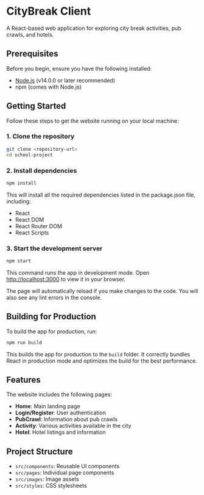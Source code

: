 # CityBreak Client

A React-based web application for exploring city break activities, pub crawls, and hotels.

## Prerequisites

Before you begin, ensure you have the following installed:
- [Node.js](https://nodejs.org/) (v14.0.0 or later recommended)
- npm (comes with Node.js)

## Getting Started

Follow these steps to get the website running on your local machine:

### 1. Clone the repository

```bash
git clone <repository-url>
cd school-project
```

### 2. Install dependencies

```bash
npm install
```

This will install all the required dependencies listed in the package.json file, including:
- React
- React DOM
- React Router DOM
- React Scripts

### 3. Start the development server

```bash
npm start
```

This command runs the app in development mode. Open [http://localhost:3000](http://localhost:3000) to view it in your browser.

The page will automatically reload if you make changes to the code. You will also see any lint errors in the console.

## Building for Production

To build the app for production, run:

```bash
npm run build
```

This builds the app for production to the `build` folder. It correctly bundles React in production mode and optimizes the build for the best performance.

## Features

The website includes the following pages:
- **Home**: Main landing page
- **Login/Register**: User authentication
- **PubCrawl**: Information about pub crawls
- **Activity**: Various activities available in the city
- **Hotel**: Hotel listings and information

## Project Structure

- `src/components`: Reusable UI components
- `src/pages`: Individual page components
- `src/images`: Image assets
- `src/styles`: CSS stylesheets
